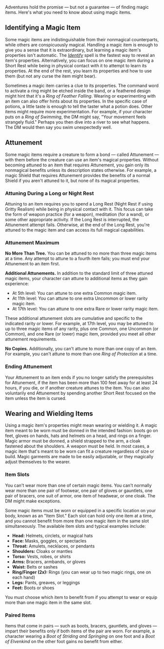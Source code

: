 

Adventures hold the promise — but not a guarantee — of finding magic items. Here's what you need to know about using magic items.

## Identifying a Magic Item
Some magic items are indistinguishable from their nonmagical counterparts, while others are conspicuously magical. Handling a magic item is enough to give you a sense that it is extraordinary, but learning a magic item's properties isn't automatic.
The *[Identify](https://lolindhir.github.io/PnP/spells/Identify)* spell is the fastest way to reveal an item's properties. Alternatively, you can focus on one magic item during a Short Rest while being in physical contact with it to attempt to learn its properties. At the end of the rest, you learn its properties and how to use them (but not any curse the item might bear).

Sometimes a magic item carries a clue to its properties. The command word to activate a ring might be etched inside the band, or a feathered design might hint that it's a *Ring of Feather Falling*.
Wearing or experimenting with an item can also offer hints about its properties. In the specific case of potions, a little taste is enough to tell the taster what a potion does. Other items might require more experimentation. For example, if your character puts on a *Ring of Swimming*, the DM might say, "Your movement feels strangely fluid." Perhaps you then dive into a river to see what happens. The DM would then say you swim unexpectedly well.

## Attunement
Some magic items require a creature to form a bond — called Attunement — with them before the creature can use an item's magical properties.
Without becoming attuned to an item that requires Attunement, you gain only its nonmagical benefits unless its description states otherwise. For example, a magic Shield that requires Attunement provides the benefits of a normal Shield if you aren't attuned to it, but none of its magical properties.

### Attuning During a Long or Night Rest
Attuning to an item requires you to spend a Long Rest (Night Rest if using Gritty Realism) while being in physical contact with it. This focus can take the form of weapon practice (for a weapon), meditation (for a wand), or some other appropriate activity. If the Long Rest is interrupted, the Attunement attempt fails. Otherwise, at the end of the Long Rest, you're attuned to the magic item and can access its full magical capabilities.

### Attunement Maximum

**No More Than Tree.** You can be attuned to no more than three magic items at a time. Any attempt to attune to a fourth item fails; you must end your Attunement to an item first. 

**Additional Attunements.** In addition to the standard limit of three attuned magic items, your character can attune to additional items as they gain experience:
<div class="listNoGap"></div>

- At 5th level: You can attune to one extra Common magic item.
- At 11th level: You can attune to one extra Uncommon or lower rarity magic item.
- At 17th level: You can attune to one extra Rare or lower rarity magic item.

These additional attunement slots are cumulative and specific to the indicated rarity or lower. For example, at 17th level, you may be attuned to up to three magic items of any rarity, plus one Common, one Uncommon (or Common), and one Rare (or lower) magic item, provided you meet all other attunement requirements.

**No Copies.** Additionally, you can't attune to more than one copy of an item. For example, you can't attune to more than one *Ring of Protection* at a time.

### Ending Attunement
Your Attunement to an item ends if you no longer satisfy the prerequisites for Attunement, if the item has been more than 100 feet away for at least 24 hours, if you die, or if another creature attunes to the item. You can also voluntarily end Attunement by spending another Short Rest focused on the item unless the item is cursed.

## Wearing and Wielding Items
Using a magic item's properties might mean wearing or wielding it. A magic item meant to be worn must be donned in the intended fashion: boots go on feet, gloves on hands, hats and helmets on a head, and rings on a finger. Magic armor must be donned, a shield strapped to the arm, a cloak fastened about the shoulders. A weapon must be held.
In most cases, a magic item that's meant to be worn can fit a creature regardless of size or build. Magic garments are made to be easily adjustable, or they magically adjust themselves to the wearer.

### Item Slots
You can't wear more than one of certain magic items. You can't normally wear more than one pair of footwear, one pair of gloves or gauntlets, one pair of bracers, one suit of armor, one item of headwear, or one cloak. The DM might make exceptions.

Some magic items must be worn or equipped in a specific location on your body, known as an "Item Slot." Each slot can hold only one item at a time, and you cannot benefit from more than one magic item in the same slot simultaneously. The available item slots and typical examples include:

- **Head:** Helmets, circlets, or magical hats
- **Face:** Masks, goggles, or spectacles
- **Throat:** Amulets, necklaces, or pendants
- **Shoulders:** Cloaks or mantles
- **Torso:** Vests, robes, or shirts
- **Arms:** Bracers, armbands, or gloves
- **Waist:** Belts or sashes
- **Ring/Finger (2x):** Rings (you can wear up to two magic rings, one on each hand)
- **Legs:** Pants, greaves, or leggings
- **Feet:** Boots or shoes

You must choose which item to benefit from if you attempt to wear or equip more than one magic item in the same slot.

### Paired Items
Items that come in pairs — such as boots, bracers, gauntlets, and gloves — impart their benefits only if both items of the pair are worn. For example, a character wearing a *Boot of Striding and Springing* on one foot and a *Boot of Elvenkind* on the other foot gains no benefit from either.

